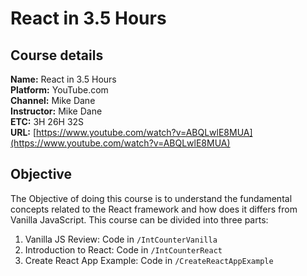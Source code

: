 # React in 3.5 Hours

## Course details
**Name:** React in 3.5 Hours<br/>
**Platform:** YouTube.com<br/>
**Channel:** Mike Dane<br/>
**Instructor:** Mike Dane<br/>
**ETC:** 3H 26H 32S<br/>
**URL:** [https://www.youtube.com/watch?v=ABQLwlE8MUA](https://www.youtube.com/watch?v=ABQLwlE8MUA)

## Objective
The Objective of doing this course is to understand the fundamental concepts related to the React framework and how does it differs from Vanilla JavaScript. This course can be divided into three parts:
1. Vanilla JS Review: Code in `/IntCounterVanilla`
2. Introduction to React: Code in `/IntCounterReact`
3. Create React App Example: Code in `/CreateReactAppExample`